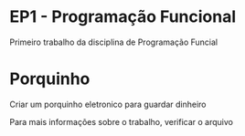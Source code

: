 # EP1 - Programação Funcional


Primeiro trabalho da disciplina de Programação Funcial

# Porquinho

Criar um porquinho eletronico para guardar dinheiro

Para mais informações sobre o trabalho, verificar o arquivo 
